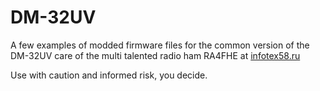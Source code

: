 # DM-32UV
A few examples of modded firmware files for the common version of the DM-32UV care of the multi talented radio ham RA4FHE at [infotex58.ru](http://infotex58.ru/forum/index.php?topic=1148.0)

Use with caution and informed risk, you decide.
